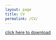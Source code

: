 ```yaml
---
layout: page
title: CV
permalink: /CV/
---
```


[click here to download](http://chauncey-li.github.io/_files/CV.pdf)
